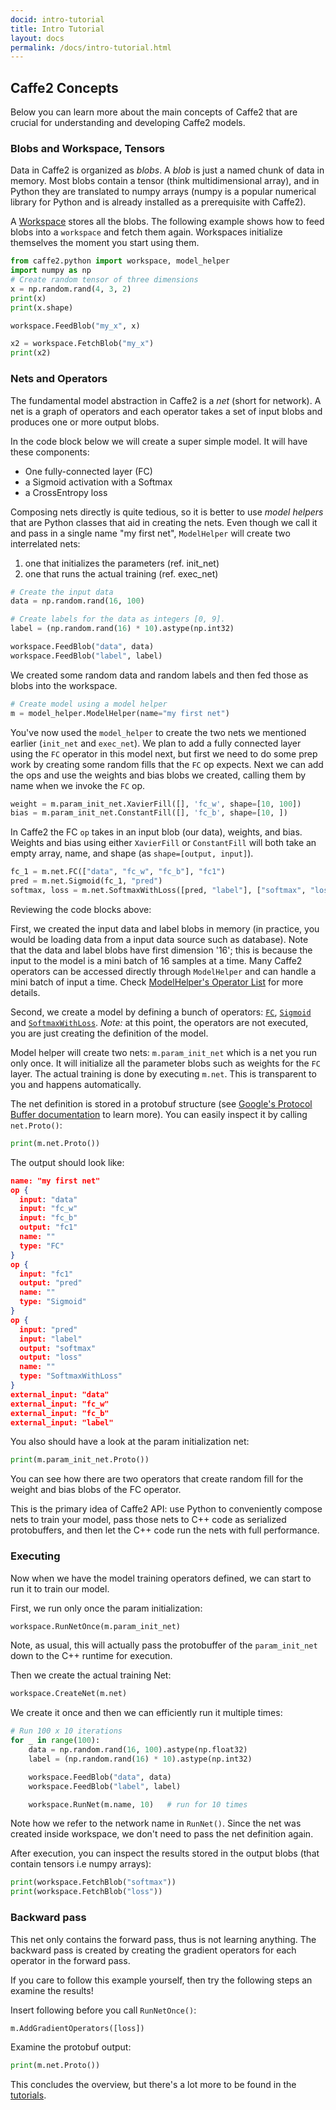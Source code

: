 ```yaml
---
docid: intro-tutorial
title: Intro Tutorial
layout: docs
permalink: /docs/intro-tutorial.html
---
```


## Caffe2 Concepts
Below you can learn more about the main concepts of Caffe2 that are crucial for understanding and developing Caffe2 models.

### Blobs and Workspace, Tensors

Data in Caffe2 is organized as *blobs*. A *blob* is just a named chunk of data in memory. Most blobs contain a tensor (think multidimensional array), and in Python they are translated to numpy arrays (numpy is a popular numerical library for Python and is already installed as a prerequisite with Caffe2).

A [Workspace](workspace.html) stores all the blobs. The following example shows how to feed blobs into a `workspace` and fetch them again. Workspaces initialize themselves the moment you start using them.

```py
from caffe2.python import workspace, model_helper
import numpy as np
# Create random tensor of three dimensions
x = np.random.rand(4, 3, 2)
print(x)
print(x.shape)

workspace.FeedBlob("my_x", x)

x2 = workspace.FetchBlob("my_x")
print(x2)
```

### Nets and Operators

The fundamental model abstraction in Caffe2 is a *net* (short for network). A net is a graph of operators and each operator takes a set of input blobs and produces one or more output blobs.

In the code block below we will create a super simple model. It will have these components:

* One fully-connected layer (FC)
* a Sigmoid activation with a Softmax
* a CrossEntropy loss

Composing nets directly is quite tedious, so it is better to use *model helpers* that are Python classes that aid in creating the nets. Even though we call it and pass in a single name "my first net", `ModelHelper` will create two interrelated nets:

1. one that initializes the parameters (ref. init_net)
2. one that runs the actual training (ref. exec_net)

```py
# Create the input data
data = np.random.rand(16, 100)

# Create labels for the data as integers [0, 9].
label = (np.random.rand(16) * 10).astype(np.int32)

workspace.FeedBlob("data", data)
workspace.FeedBlob("label", label)

```

We created some random data and random labels and then fed those as blobs into the workspace.

```py
# Create model using a model helper
m = model_helper.ModelHelper(name="my first net")
```

You've now used the `model_helper` to create the two nets we mentioned earlier (`init_net` and `exec_net`). We plan to add a fully connected layer using the `FC` operator in this model next, but first we need to do some prep work by creating some random fills that the `FC` op expects. Next we can add the ops and use the weights and bias blobs we created, calling them by name when we invoke the `FC` op.

```py
weight = m.param_init_net.XavierFill([], 'fc_w', shape=[10, 100])
bias = m.param_init_net.ConstantFill([], 'fc_b', shape=[10, ])
```

In Caffe2 the FC `op` takes in an input blob (our data), weights, and bias. Weights and bias using either `XavierFill` or `ConstantFill` will both take an empty array, name, and shape (as `shape=[output, input]`).

```py
fc_1 = m.net.FC(["data", "fc_w", "fc_b"], "fc1")
pred = m.net.Sigmoid(fc_1, "pred")
softmax, loss = m.net.SoftmaxWithLoss([pred, "label"], ["softmax", "loss"])
```

Reviewing the code blocks above:

First, we created the input data and label blobs in memory (in practice, you would be loading data from a input data source such as database). Note that the data and label blobs have first dimension '16'; this is because the input to the model is a mini batch of 16 samples at a time. Many Caffe2 operators can be accessed directly through `ModelHelper` and can handle a mini batch of input a time. Check [ModelHelper's Operator List](workspace.html#cnnmodelhelper) for more details.

Second, we create a model by defining a bunch of operators: [`FC`](operators-catalogue.html#fc), [`Sigmoid`](operators-catalogue.html#sigmoidgradient) and [`SoftmaxWithLoss`](operators-catalogue.html#softmaxwithloss). *Note:* at this point, the operators are not executed, you are just creating the definition of the model.

Model helper will create two nets: `m.param_init_net` which is a net you run only once. It will initialize all the parameter blobs such as weights for the `FC` layer. The actual training is done by executing `m.net`. This is transparent to you and happens automatically.

The net definition is stored in a protobuf structure (see [Google's Protocol Buffer documentation](https://developers.google.com/protocol-buffers/) to learn more). You can easily inspect it by calling `net.Proto()`:

```python
print(m.net.Proto())
```

The output should look like:

```json
name: "my first net"
op {
  input: "data"
  input: "fc_w"
  input: "fc_b"
  output: "fc1"
  name: ""
  type: "FC"
}
op {
  input: "fc1"
  output: "pred"
  name: ""
  type: "Sigmoid"
}
op {
  input: "pred"
  input: "label"
  output: "softmax"
  output: "loss"
  name: ""
  type: "SoftmaxWithLoss"
}
external_input: "data"
external_input: "fc_w"
external_input: "fc_b"
external_input: "label"
```

You also should have a look at the param initialization net:

```python
print(m.param_init_net.Proto())
```

You can see how there are two operators that create random fill for the weight and bias blobs of the FC operator.

This is the primary idea of Caffe2 API: use Python to conveniently compose nets to train your model, pass those nets to C++ code as serialized protobuffers, and then let the C++ code run the nets with full performance.

### Executing
Now when we have the model training operators defined, we can start to run it to train our model.

First, we run only once the param initialization:

```py
workspace.RunNetOnce(m.param_init_net)
```

Note, as usual, this will actually pass the protobuffer of the `param_init_net` down to the C++ runtime for execution.

Then we create the actual training Net:

```py
workspace.CreateNet(m.net)
```

We create it once and then we can efficiently run it multiple times:

```python
# Run 100 x 10 iterations
for _ in range(100):
    data = np.random.rand(16, 100).astype(np.float32)
    label = (np.random.rand(16) * 10).astype(np.int32)

    workspace.FeedBlob("data", data)
    workspace.FeedBlob("label", label)

    workspace.RunNet(m.name, 10)   # run for 10 times
```

Note how we refer to the network name in `RunNet()`. Since the net was created inside workspace, we don't need to pass the net definition again.

After execution, you can inspect the results stored in the output blobs (that contain tensors i.e numpy arrays):

```python
print(workspace.FetchBlob("softmax"))
print(workspace.FetchBlob("loss"))
```

### Backward pass
This net only contains the forward pass, thus is not learning anything. The backward pass is created by creating the gradient operators for each operator in the forward pass.

If you care to follow this example yourself, then try the following steps an examine the results!

Insert following before you call `RunNetOnce()`:

```python
m.AddGradientOperators([loss])
```

Examine the protobuf output:

```python
print(m.net.Proto())
```

This concludes the overview, but there's a lot more to be found in the [tutorials](tutorials.html).
